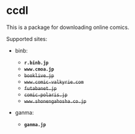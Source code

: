 # ccdl

This is a package for downloading online comics.

Supported sites:  

+ binb:  
  + **`r.binb.jp`**  
  + **`www.cmoa.jp`**  
  + ~~`booklive.jp`~~
  + ~~`www.comic-valkyrie.com`~~
  + ~~`futabanet.jp`~~
  + ~~`comic-polaris.jp`~~
  + ~~`www.shonengahosha.co.jp`~~  


+ ganma:
  + **`ganma.jp`**
